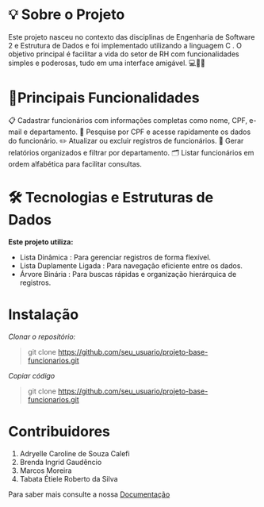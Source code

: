 # 💡 Sobre o Projeto
Este projeto nasceu no contexto das disciplinas de Engenharia de Software 2 e Estrutura de Dados e foi implementado utilizando a linguagem C . O objetivo principal é facilitar a vida do setor de RH com funcionalidades simples e poderosas, tudo em uma interface amigável. 💻👩‍💼

# 🚀Principais Funcionalidades
📋 Cadastrar funcionários com informações completas como nome, CPF, e-mail e departamento.
🔎 Pesquise por CPF e acesse rapidamente os dados do funcionário.
✏️ Atualizar ou excluir registros de funcionários.
📑 Gerar relatórios organizados e filtrar por departamento.
🗂️ Listar funcionários em ordem alfabética para facilitar consultas.

# 🛠️ Tecnologias e Estruturas de Dados
**Este projeto utiliza:**
- Lista Dinâmica : Para gerenciar registros de forma flexível.
- Lista Duplamente Ligada : Para navegação eficiente entre os dados.
- Árvore Binária : Para buscas rápidas e organização hierárquica de registros.


# Instalação
*Clonar o repositório:*
> git clone https://github.com/seu_usuario/projeto-base-funcionarios.git  

*Copiar código*
> git clone https://github.com/seu_usuario/projeto-base-funcionarios.git

# Contribuidores
1. Adryelle Caroline de Souza Calefi
2. Brenda Ingrid Gaudêncio
3. Marcos Moreira
4. Tabata Étiele Roberto da Silva

Para saber mais consulte a nossa [Documentação ]((https://acrobat.adobe.com/id/urn:aaid:sc:VA6C2:fe74dc5a-0b0c-4b6f-9bee-f04d9412467a))
